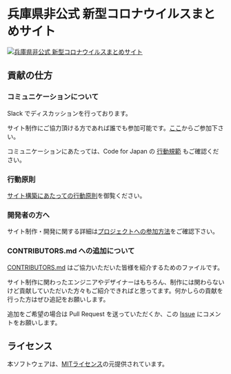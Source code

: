 # 兵庫県非公式 新型コロナウイルスまとめサイト

[![兵庫県非公式 新型コロナウイルスまとめサイト](https://user-images.githubusercontent.com/43156990/76674468-40fcf780-65f3-11ea-8d1e-2682eb980926.png)](https://stop-covid19-hyogo.org/)

## 貢献の仕方

### コミュニケーションについて

Slack でディスカッションを行っております。

サイト制作にご協力頂ける方であれば誰でも参加可能です。[ここ](https://join.slack.com/t/stop-covid19-hyogo/shared_invite/zt-cq8r7q3a-Pr4UyYDeKjyr8z4N6HbwLg)からご参加下さい。

コミュニケーションにあたっては、Code for Japan の [行動規範](https://github.com/codeforjapan/codeofconduct) もご確認ください。

### 行動原則

[サイト構築にあたっての行動原則](./.github/CODE_OF_CONDUCT.md)を御覧ください。

### 開発者の方へ

サイト制作・開発に関する詳細は[プロジェクトへの参加方法](./.github/CONTRIBUTING.md)をご確認下さい。


### CONTRIBUTORS.md への追加について

[CONTRIBUTORS.md](./CONTRIBUTORS.md) はご協力いただいた皆様を紹介するためのファイルです。

サイト制作に関わったエンジニアやデザイナーはもちろん、制作には関わらないけど貢献していただいた方々もご紹介できればと思ってます。何かしらの貢献を行った方はぜひ追記をお願いします。

追加をご希望の場合は Pull Request を送っていただくか、この [Issue](https://github.com/stop-covid19-hyogo/covid19/issues/60) にコメントをお願いします。

## ライセンス

本ソフトウェアは、[MITライセンス](./LICENSE.txt)の元提供されています。
